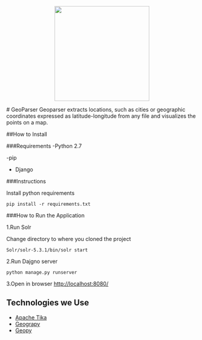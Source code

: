 
<p align="center">
  <img src="https://raw.githubusercontent.com/MBoustani/GeoParser/master/logo.png"  width="250"/>
</p>
# GeoParser
Geoparser extracts locations, such as cities or geographic coordinates expressed as latitude-longitude from any file and visualizes the points on a map. 

##How to Install 

###Requirements
-Python 2.7 

-pip 

- Django

###Instructions

Install python requirements
```
pip install -r requirements.txt
```

###How to Run the Application

1.Run Solr

Change directory to where you cloned the project
```
Solr/solr-5.3.1/bin/solr start
```

2.Run Dajgno server

```
python manage.py runserver
```

3.Open in browser [http://localhost:8080/](http://localhost:8080/)

## Technologies we Use
- [Apache Tika](https://github.com/chrismattmann/tika-python)
- [Geograpy](https://github.com/ushahidi/geograpy)
- [Geopy](https://github.com/geopy/geopy)


